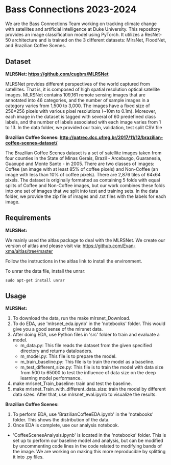 # Bass Connections 2023-2024
We are the Bass Connections Team working on tracking climate change with satellites and artificial intelligence at Duke University. This repository provides an image classification model using PyTorch. It utilizes a ResNet-50 architecture and is trained on the 3 different datasets: MlrsNet, FloodNet, and Brazilian Coffee Scenes.

## Dataset
**MLRSNet: https://github.com/cugbrs/MLRSNet**

MLRSNet provides different perspectives of the world captured from satellites. That is, it is composed of high spatial resolution optical satellite images. MLRSNet contains 109,161 remote sensing images that are annotated into 46 categories, and the number of sample images in a category varies from 1,500 to 3,000. The images have a fixed size of 256×256 pixels with various pixel resolutions (~10m to 0.1m). Moreover, each image in the dataset is tagged with several of 60 predefined class labels, and the number of labels associated with each image varies from 1 to 13.
In the data folder, we provided our train, validation, test split CSV file

**Brazilian Coffee Scenes: http://patreo.dcc.ufmg.br/2017/11/12/brazilian-coffee-scenes-dataset/**

The Brazilian Coffee Scenes dataset is a set of satellite images taken from four counties in the State of Minas Gerais, Brazil - Arceburgo, Guaranesia, Guaxupé and Monte Santo - in 2005. There are two classes of images: Coffee (an image with at least 85% of coffee pixels) and Non-Coffee (an image with less than 10% of coffee pixels). There are 2,876 tiles of 64x64 pixels. The dataset is originally formatted as containing 5 folds with equal splits of Coffee and Non-Coffee images, but our work combines these folds into one set of images that we split into test and training sets. In the data folder, we provide the zip file of images and .txt files with the labels for each image.

## Requirements
**MLRSNet:**

We mainly used the aitlas package to deal with the MLRSNet. We create our version of aitlas and please visit via:
https://github.com/Evan-xma/aitlas/tree/master

Follow the instructions in the aitlas link to install the environment.

To unrar the data file, install the unrar:
```
sudo apt-get install unrar
```


## Usage
**MLRSNet:**
1. To download the data, run the make mlrsnet_Download.
2. To do EDA, use 'mlrsnet_eda.ipynb' in the 'notebooks' folder. This would give you a good sense of the mlrsnet data.
3. After doing EDA, use Python files in 'src' folder to train and evaluate a model.
   * m_data.py: This file reads the dataset from the given specified directory and returns dataloaders.
   * m_model.py: This file is to prepare the model.
   * m_train_baseline.py: This file is to train the model as a baseline.
   * m_test_different_size.py: This file is to train the model with data size from 500 to 65000 to test the influence of data size on the deep learning model performance.
4. make mrlsnet_Train_baseline: train and test the baseline.
5. make mrlsnet_Train_with_different_data_size: train the model by different data sizes. After that, use mlrsnet_eval.ipynb to visualize the results.

**Brazilian Coffee Scenes:**
1. To perform EDA, use 'BrazilianCoffeeEDA.ipynb' in the 'notebooks' folder. This shows the distribution of the data.
2. Once EDA is complete, use our analysis notebook.
  * 'CoffeeScenesAnalysis.ipynb' is located in the 'notebooks' folder. This is set up to perform our baseline model and analysis, but can be modified by uncommenting code lines in the code related to modifying bands of the image. We are working on making this more reproducible by splitting it into .py files.
